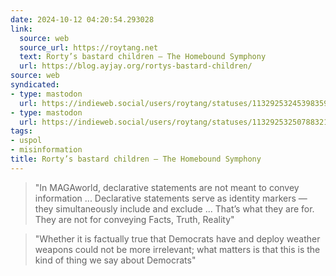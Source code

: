 ```yaml
---
date: 2024-10-12 04:20:54.293028
link:
  source: web
  source_url: https://roytang.net
  text: Rorty’s bastard children – The Homebound Symphony
  url: https://blog.ayjay.org/rortys-bastard-children/
source: web
syndicated:
- type: mastodon
  url: https://indieweb.social/users/roytang/statuses/113292532453983592
- type: mastodon
  url: https://indieweb.social/users/roytang/statuses/113292532507883212
tags:
- uspol
- misinformation
title: Rorty’s bastard children – The Homebound Symphony
---
```


> "In MAGAworld, declarative statements are not meant to convey information ... Declarative statements serve as identity markers — they simultaneously include and exclude ... That’s what they are for. They are not for conveying Facts, Truth, Reality"
<!--sep--> 
> "Whether it is factually true that Democrats have and deploy weather weapons could not be more irrelevant; what matters is that this is the kind of thing we say about Democrats"